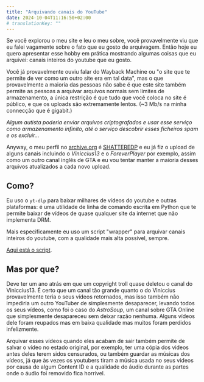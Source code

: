 ```yaml
---
title: "Arquivando canais do YouTube"
date: 2024-10-04T11:16:50+02:00
# translationKey: ""
---
```


Se você explorou o meu site e leu o meu sobre, você provavelmente viu que eu falei vagamente sobre o fato que eu gosto de arquivagem. Então hoje eu quero apresentar esse hobby em prática mostrando algumas coisas que eu arquivei: canais inteiros do youtube que eu gosto.

Você já provavelmente ouviu falar do Wayback Machine ou "o site que te permite de ver como um outro site era em tal data", mas o que provavelmente a maioria das pessoas não sabe é que este site também permite as pessoas a arquivar arquivos normais sem limites de armazenamento, a única restrição é que tudo que você coloca no site é público, e que os uploads são extremamente lentos. (~3 Mb/s na minha connecção que é gigabit.)

*Algum autista poderia enviar arquivos criptografados e usar esse serviço como armazenamento infinito, até o serviço descobrir esses ficheiros spam e os excluir...*

Anyway, o meu perfil no [archive.org](https://archive.org) é [SHATTEREDP](https://archive.org/details/@shatteredp) e eu já fiz o upload de alguns canais incluindo o *Viniccius13* e o *ForeverPlayer* por exemplo, assim como um outro canal inglês de GTA e eu vou tentar manter a maioria desses arquivos atualizados a cada novo upload.

## Como?

Eu uso o `yt-dlp` para baixar milhares de vídeos do youtube e outras plataformas: é uma utilidade de linha de comando escrita em Python que te permite baixar de vídeos de quase qualquer site da internet que não implementa DRM.

Mais especificamente eu uso um script "wrapper" para arquivar canais inteiros do youtube, com a qualidade mais alta possível, sempre.

[Aqui está o script](https://github.com/TheFrenchGhosty/TheFrenchGhostys-Ultimate-YouTube-DL-Scripts-Collection/tree/master/scripts/Archivist%20Scripts/Archivist%20Scripts%20(No%20Comments)/Channels).

## Mas por que?

Deve ter um ano atrás em que um copyright troll quase deletou o canal do Viniccius13. É certo que um canal tão grande quanto o do Viniccius provavelmente teria o seus vídeos retornados, mas isso também não impediria um outro YouTuber de simplesmente desaparecer, levando todos os seus vídeos, como foi o caso do *AstroSoup*, um canal sobre GTA Online que simplesmente desapareceu sem deixar razão nenhuma. Alguns vídeos dele foram reupados mas em baixa qualidade mas muitos foram perdidos infelizmente.

Arquivar esses vídeos quando eles acabam de sair também permite de salvar o vídeo no estado original, por exemplo, ter uma cópia dos videos antes deles terem sidos censurados, ou também guardar as músicas dos vídeos, já que às vezes os youtubers tiram a música usada no seus videos por causa de algum Content ID e a qualidade do áudio durante as partes onde o áudio foi removido fica horrível.
